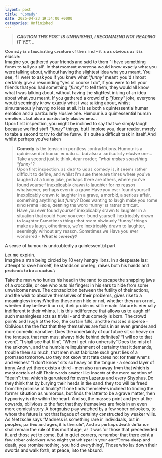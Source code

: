 ```yaml
---
layout: post
title: "Comedy"
date: 2025-04-23 19:34:00 +0000
categories: Unfinished
---
```

> ***CAUTION THIS POST IS UNFINISHED, I RECOMMEND NOT READING IT YET...***

Comedy is a fascinating creature of the mind - it is as obvious as it is elusive:\
Imagine you gathered your friends and said to them "I have something funny to tell you all". In that moment everyone would know exactly what you were talking about, without having the slightest idea wha you meant.
You see, if I were to ask you if you knew what *"funny"* meant, you'd almost certainly give a resounding "yes of course I do", 
If you were to tell your friends that you had something *"funny"* to tell them, they would all know what I was talking about, without having the slightest inkling of an idea about what you meant.
If you gathered a crowd of p  *"funny"* joke, everyone would seemingly know exactly what I was talking about, whilst simultaneously having no idea at all.
it is as both a quintessential human emotion and a particularly elusive one.
Humour is a quintessential human emotion... but also a particularly elusive one...\
Upon first inspection, you might be inclined to say that we simply laugh because we find stuff *"funny"* things, but I implore you, dear reader, merely to take a second to try to define funny. It's quite a difficult task in itself. And whilst perhaps you've taken


> **Comedy** is the tension in pointless contradictions.
Humour is a quintessential human emotion... but also a particularly elusive one...\
Take a second just to think, dear reader; *"what makes something "funny"?*\
Upon first inspection, as dear to us as comedy is, it seems rather difficult to define, and whilst I'm sure there are times where you've laughed at a funny joke, perhaps there are others, where you've found yourself inexplicably drawn to laughter for no reason whatsoever, perhaps even in a grave
Have you ever found yourself inexplicably drawn to laughter in a grave, a morbid, a serious affair, something anything but *funny*? Does wanting to laugh make you some kind
Prima Facie, defining the word "funny" is rather difficult.\
Have you ever found yourself inexplicably drawn to laughter in a situation that could
Have you ever found yourself inextricably drawn to laughter 
Sometimes things that seem obviously "funny" things make us laugh, othertimes, we're inextricably drawn to laughter, seemingly without any reason.
Sometimes we 
Have you ever wondered - ***What is comedy?***


A sense of humour is undoubtedly a quintessential part 



Let me explain.\
Imagine a man being circled by 10 very hungry lions. In a desperate last attempt to save himself, he stands on one leg, raises both his hands and pretends to be a cactus.\

Take the man who buries his head in the sand to escape the snapping jaws of a crocodile, or one who puts his fingers in his ears to hide from some unwelcome news.
The contradiction between the futility of their actions, and the wish to absolve themselves of their problems, gives rise to a meaningless irony:Whether these men hide or not, whether they run or not, whether they believe it or not, their problems still remain.
Nature is eternally indifferent to their whims.
It is this indifference that allows us to laugh off such meaningless acts as trivial - and thus comedy is born.
The crowd points and laugh at the fool, the curtain falls, and the masses disperse - 
Oblivious the the fact that they themselves are fools in an even grander and more comedic narrative.
Does the uncertainty of our future sit so heavy on the tongues, that men must always hide behind definites?
“I will go to that event”, “I shall see that film”, “When I get into university”
Does the mist of the unknown, and the humble relinquishment of certainty that it demands, trouble them so much, that men must fabricate such great lies of a promised tomorrow.
Do they not know that fate cares not for their whims and wishes?
“I don’t know” sits so heavy on the tongue - a second layer of irony.
And yet there exists a third - men also run away from that which is most certain of all!
Their words scatter like insects at the mere mention of “death”: that which is garunteed for every Lazarus and every Sisyphus.
Do they think that by burying their heads in the sand, they too will be freed from the promise of finality?
If one finds themselves inclined to finding the former situation as humorous, but finds the latter to be a grave matter, then hypocrisy is rife within the heart.
And so, the masses point and jeer at the cowards, oblivious to the fact that they themselves are fools in an even more comical story.
A borgouise play watched by a few sober onlookers, to whom the future is not that façade of certainty constructed by weaker wills.
As Nietzsche says “Madness is something rare in individuals, but in peoples, parties and ages, it is the rule”,
And so perhaps death defiance shall remain the rule of this mortal age, as it was for those that precedeeded it, and those yet to come.
But in quiet corners, remember that there exist a few sober onlookers who might yet whisper in your ear:“Come sleep and death, you promise nothing, you hold everything”,
Those who lay down their swords and walk forth, at peace, into the absurd.
